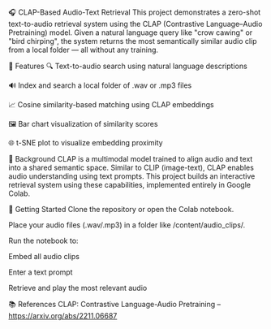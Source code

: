 🎧 CLAP-Based Audio-Text Retrieval
This project demonstrates a zero-shot text-to-audio retrieval system using the CLAP (Contrastive Language–Audio Pretraining) model. 
Given a natural language query like "crow cawing" or "bird chirping", the system returns the most semantically similar audio clip from a local folder — all without any training.

📌 Features
🔍 Text-to-audio search using natural language descriptions

🔊 Index and search a local folder of .wav or .mp3 files

📈 Cosine similarity-based matching using CLAP embeddings

🖼️ Bar chart visualization of similarity scores

🌐 t-SNE plot to visualize embedding proximity 

🧠 Background
CLAP is a multimodal model trained to align audio and text into a shared semantic space. Similar to CLIP (image-text), CLAP enables audio understanding using text prompts. This project builds an interactive retrieval system using these capabilities, implemented entirely in Google Colab.

🚀 Getting Started
Clone the repository or open the Colab notebook.

Place your audio files (.wav/.mp3) in a folder like /content/audio_clips/.

Run the notebook to:

Embed all audio clips

Enter a text prompt

Retrieve and play the most relevant audio

📚 References
CLAP: Contrastive Language-Audio Pretraining – https://arxiv.org/abs/2211.06687
